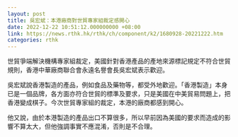 ```yaml
---
layout: post
title: 吳宏斌：本港廠商對世貿專家組裁定感開心
date: 2022-12-22 10:51:12.000000000 +08:00
link: https://news.rthk.hk/rthk/ch/component/k2/1680928-20221222.htm
categories: rthk
---
```


世貿爭端解決機構專家組裁定，美國針對香港產品的產地來源標記規定不符合世貿規則，香港中華廠商聯合會永遠名譽會長吳宏斌表示歡迎。

吳宏斌說香港製造的產品，例如食品及藥物等，都受外地歡迎。「香港製造」本身已是一個品牌，各方面亦符合世貿的標準及要求，只是美國在中美貿易問題上，把香港變成棋子。今次世貿專家組的裁定，本港的廠商都感到開心。

他又說，由於本港製造的產品出口不算很多，所以早前因為美國的要求而造成的影響不算太大，但他強調事實不應混淆，否則是不合理。

